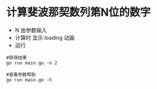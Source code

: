 # 计算斐波那契数列第N位的数字
- N 由参数输入
- 计算时 显示 loading 动画
- 运行
```
#获得结果
go run main.go -n 2

#查看参数帮助
go run main.go -h
```